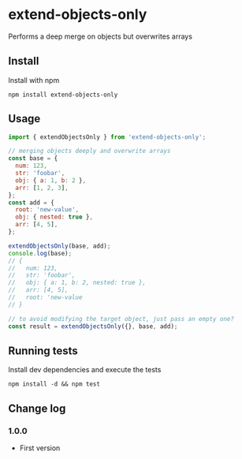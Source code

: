 # extend-objects-only

Performs a deep merge on objects but overwrites arrays

## Install

Install with npm

```
npm install extend-objects-only
```

## Usage

```js
import { extendObjectsOnly } from 'extend-objects-only';

// merging objects deeply and overwrite arrays
const base = {
  num: 123,
  str: 'foobar',
  obj: { a: 1, b: 2 },
  arr: [1, 2, 3],
};
const add = {
  root: 'new-value',
  obj: { nested: true },
  arr: [4, 5],
};

extendObjectsOnly(base, add);
console.log(base);
// {
//   num: 123,
//   str: 'foobar',
//   obj: { a: 1, b: 2, nested: true },
//   arr: [4, 5],
//   root: 'new-value
// }

// to avoid modifying the target object, just pass an empty one?
const result = extendObjectsOnly({}, base, add);
```

## Running tests

Install dev dependencies and execute the tests

```
npm install -d && npm test
```

## Change log

### 1.0.0

- First version
